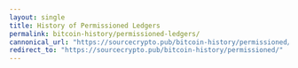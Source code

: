 ```yaml
---
layout: single
title: History of Permissioned Ledgers
permalink: bitcoin-history/permissioned-ledgers/
cannonical_url: "https://sourcecrypto.pub/bitcoin-history/permissioned/"
redirect_to: "https://sourcecrypto.pub/bitcoin-history/permissioned/"
---
```

